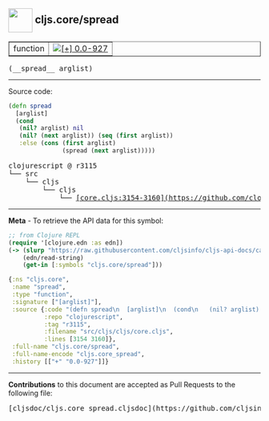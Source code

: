 ## <img width="48px" valign="middle" src="http://i.imgur.com/Hi20huC.png"> cljs.core/spread

 <table border="1">
<tr>

<td>function</td>
<td><a href="https://github.com/cljsinfo/cljs-api-docs/tree/0.0-927"><img valign="middle" alt="[+] 0.0-927" src="https://img.shields.io/badge/+-0.0--927-lightgrey.svg"></a> </td>
</tr>
</table>

 <samp>
(__spread__ arglist)<br>
</samp>

---





Source code:

```clj
(defn spread
  [arglist]
  (cond
   (nil? arglist) nil
   (nil? (next arglist)) (seq (first arglist))
   :else (cons (first arglist)
               (spread (next arglist)))))
```

 <pre>
clojurescript @ r3115
└── src
    └── cljs
        └── cljs
            └── <ins>[core.cljs:3154-3160](https://github.com/clojure/clojurescript/blob/r3115/src/cljs/cljs/core.cljs#L3154-L3160)</ins>
</pre>


---

__Meta__ - To retrieve the API data for this symbol:

```clj
;; from Clojure REPL
(require '[clojure.edn :as edn])
(-> (slurp "https://raw.githubusercontent.com/cljsinfo/cljs-api-docs/catalog/cljs-api.edn")
    (edn/read-string)
    (get-in [:symbols "cljs.core/spread"]))
```

```clj
{:ns "cljs.core",
 :name "spread",
 :type "function",
 :signature ["[arglist]"],
 :source {:code "(defn spread\n  [arglist]\n  (cond\n   (nil? arglist) nil\n   (nil? (next arglist)) (seq (first arglist))\n   :else (cons (first arglist)\n               (spread (next arglist)))))",
          :repo "clojurescript",
          :tag "r3115",
          :filename "src/cljs/cljs/core.cljs",
          :lines [3154 3160]},
 :full-name "cljs.core/spread",
 :full-name-encode "cljs.core_spread",
 :history [["+" "0.0-927"]]}

```

---

__Contributions__ to this document are accepted as Pull Requests to the following file:

 <pre>
[cljsdoc/cljs.core_spread.cljsdoc](https://github.com/cljsinfo/cljs-api-docs/blob/master/cljsdoc/cljs.core_spread.cljsdoc)
</pre>

